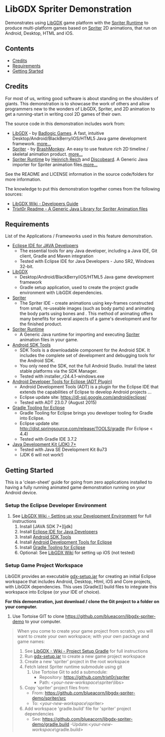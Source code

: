 # LibGDX Spriter Demonstration
Demonstrates using [LibGDX][] game platform with the [Spriter Runtime][] to produce multi-platform games based on [Spriter][] 2D animations, that run on Android, Desktop, HTML and iOS.

[LibGDX]: https://libgdx.badlogicgames.com/download.html
[Spriter]: http://brashmonkey.com
[Spriter Runtime]: https://github.com/Trixt0r/spriter

## Contents
- [Credits](#Credits)
- [Requirements](#Requirements)
- [Getting Started](#GettingStarted)

## Credits
For most of us, writing good software is about standing on the shoulders of giants.  This demonstration is to showcase the work of others and allow programmers new to the wonders of LibGDX, Spriter, and 2D animation to get a running-start in writing cool 2D games of their own.  

The source code in this demonstration includes work from:

- [LibGDX][] - by [Badlogic Games][].  A fast, intuitive Desktop/Android/BlackBerry/iOS/HTML5 Java game development framework. [more...][libgdx-features]
- [Spriter][spriter] - by [BrashMonkey][]. An easy to use feature rich 2D timeline / skeletal animation product. [more...][spriter-features]
- [Spriter Runtime][] by [Heinrich Reich][trixt0r] and [Discobeard][]. A Generic Java importer for Spriter animation files.[more...][trixt0r-features]

[Badlogic Games]: 	http://www.badlogicgames.com/wordpress/?page_id=2
[libgdx-features]:	https://libgdx.badlogicgames.com/features.html
[BrashMonkey]:     	http://brashmonkey.com/
[Discobeard]:      	https://github.com/Discobeard
[trixt0r]:      	https://github.com/Trixt0r
[spriter-features]: https://brashmonkey.com/spriter-features/
[trixt0r-features]: http://www.youtube.com/watch?v=i_OxqopvMH0

See the README and LICENSE information in the source code/folders for more information.

The knowledge to put this demonstration together comes from the following sources:

- [LibGDX Wiki - Developers Guide][LibGDX-Wiki]
- [Trixt0r Readme - A Generic Java Library for Spriter Animation files][trixt0r-readme]

[LibGDX-Wiki]: https://github.com/libgdx/libgdx/wiki
[trixt0r-readme]: https://github.com/Trixt0r/spriter/blob/master/README.md

## Requirements 
List of the Applications / Frameworks used in this feature demonstration.

- [Eclipse IDE for JAVA Developers][eclipse]
	- The essential tools for any Java developer, including a Java IDE, Git client, Gradle and Maven integration
	- Tested with Eclipse IDE for Java Developers - Juno SR2, Windows 32-bit.
- [LibGDX][libgdx]
	- Desktop/Android/BlackBerry/iOS/HTML5 Java game development framework
	- Gradle setup application, used to create the project gradle environment with LibGDX dependencies.
- [Spriter][spriter]
	- The Spriter IDE - create animations using key-frames constructed from small, re-useable images (such as body parts) and animating the body parts using bones and . This method of animating offers many benefits for several aspects of a game's development and for the finished product. 
- [Spriter Runtime][]
	- A Generic Java runtime for importing and executing [Spriter][] animation files in your game.
- [Android SDK Tools][android-sdk]
	- SDK Tools is a downloadable component for the Android SDK. It includes the complete set of development and debugging tools for the Android SDK.
	- You only need the SDK, not the full Android Studio. Install the latest stable platforms via the SDK Manager.
	- Tested with installer_r24.4.1-windows.exe
- [Android Developer Tools for Eclipse (ADT Plugin)][adt-eclipse]
	- Android Development Tools (ADT) is a plugin for the Eclipse IDE that extends the capabilities of Eclipse to develop Android projects ...
	- Eclipse update site: <https://dl-ssl.google.com/android/eclipse/>
	- Tested with ADT 23.0.7 (August 2015)
- [Gradle Tooling for Eclipse][gradle-eclipse]
	- Gradle Tooling for Eclipse brings you developer tooling for Gradle into Eclipse.
	- Eclipse update site: <http://dist.springsource.com/release/TOOLS/gradle> (for Eclipse < 4.4)
	- Tested with Gradle IDE 3.7.2
- [Java Development Kit (JDK) 7+][oracle-jdk]
	- Tested with Java SE Development Kit 8u73
	- (JDK 6 will not work!)

[eclipse]:     http://www.eclipse.org/downloads/packages/eclipse-ide-java-developers/junosr2
[android-sdk]: http://developer.android.com/sdk/index.html#Other
[adt-eclipse]: http://developer.android.com/tools/sdk/eclipse-adt.html
[oracle-jdk]:  http://www.oracle.com/technetwork/java/javase/downloads/index.html
[gradle-eclipse]: https://github.com/spring-projects/eclipse-integration-gradle/

## <a name="GettingStarted">Getting Started</a>

This is a 'clean-sheet' guide for going from zero applications installed to having a fully running animated game demonstration running on your Android device.

### Setup the Eclipse Developer Environment

1. See [LibGDX Wiki - Setting up your Development Environment][Libgdx-wiki-ide] for full instructions
	1. Install [JAVA SDK 7+][jdk]
	2. Install [Eclipse IDE for Java Developers][eclipse]
	3. Install [Android SDK Tools][android-sdk]
	4. Install [Android Development Tools for Eclipse][adt-eclipse]
	5. Install [Gradle Tooling for Eclipse][gradle-eclipse]
	6. Optional: See [LibGDX Wiki][Libgdx-wiki-ide] for setting up iOS (not tested)

[Libgdx-wiki-ide]: https://github.com/libgdx/libgdx/wiki/Setting-up-your-Development-Environment-%28Eclipse%2C-Intellij-IDEA%2C-NetBeans%29

### Setup Game Project Workspace
LibGDX provides an executable [gdx-setup.jar][libgdx-jar] for creating an initial Eclipse workspace that includes Android, Desktop, Html, iOS and Core projects, with LibGDX dependencies. This uses [Gradle][] build files to integrate this workspace into Eclipse (or your IDE of choice). 

**For this demonstration, just download / clone the Git project to a folder on your computer.**

1. Use Tortoise GIT to clone <https://github.com/blueacorn/libgdx-spriter-demo> to your computer.

> When you come to create your game project from scratch, you will want to create your own workspace; with your own package and game names:
>
> 1. See [LibGDX - Wiki - Project Setup Gradle][libgdx-setup] for full instructions
> 	1. Run [gdx-setup.jar][libgdx-jar] to create a new game project workspace
>2. Create a new 'spriter' project in the root workspace
>   1. Fetch latest Spriter runtime submodule using git
>      1. Use Tortoise Git to add a submodule: 
>         - Repository: <https://github.com/trixt0r/spriter>
>         - Path:       <*your-new-workspace*\spriter\libs>
>   1. Copy 'spriter' project files from:
>      - From: <https://github.com/blueacorn/libgdx-spriter-demo/spriter/src>
>      - To:   <*your-new-workspace*\spriter>
>   3. Add workspace 'gradle.build' file for 'spriter' project dependencies
>      - See:  <https://github.com/blueacorn/libgdx-spriter-demo/gradle.build>
>      -Update:<*your-new-workspace*\gradle.build>

[libgdx-setup]: https://github.com/libgdx/libgdx/wiki/Project-Setup-Gradle
[libgdx-jar]:   https://libgdx.badlogicgames.com/nightlies/dist/gdx-setup.jar

### 